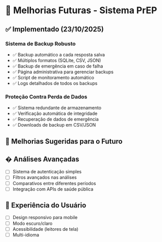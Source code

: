 # 🚀 Melhorias Futuras - Sistema PrEP

## ✅ Implementado (23/10/2025)

### Sistema de Backup Robusto
- ✅ Backup automático a cada resposta salva
- ✅ Múltiplos formatos (SQLite, CSV, JSON)
- ✅ Backup de emergência em caso de falha
- ✅ Página administrativa para gerenciar backups
- ✅ Script de monitoramento automático
- ✅ Logs detalhados de todos os backups

### Proteção Contra Perda de Dados
- ✅ Sistema redundante de armazenamento
- ✅ Verificação automática de integridade
- ✅ Recuperação de dados de emergência
- ✅ Downloads de backup em CSV/JSON

## 🔄 Melhorias Sugeridas para o Futuro

## � Análises Avançadas
- [ ] Sistema de autenticação simples
- [ ] Filtros avançados nas análises
- [ ] Comparativos entre diferentes períodos
- [ ] Integração com APIs de saúde pública

## 📱 Experiência do Usuário
- [ ] Design responsivo para mobile
- [ ] Modo escuro/claro
- [ ] Acessibilidade (leitores de tela)
- [ ] Multi-idioma
